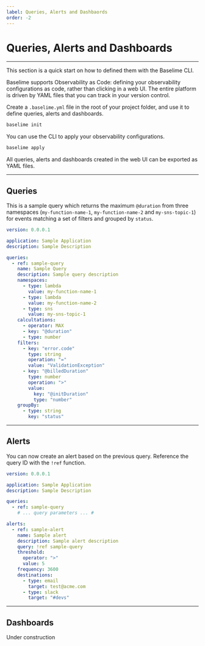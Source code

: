 ```yaml
---
label: Queries, Alerts and Dashbaords
order: -2
---
```


# Queries, Alerts and Dashboards

---

This section is a quick start on how to defined them with the Baselime CLI.

Baselime supports Observability as Code: defining your observability configurations as code, rather than clicking in a web UI. The entire platform is driven by YAML files that you can track in your version control.

Create a `.baselime.yml` file in the root of your project folder, and use it to define queries, alerts and dashboards.

```bash #
baselime init
```

You can use the CLI to apply your observability configurations.

```bash #
baselime apply
```

All queries, alerts and dashboards created in the web UI can be exported as YAML files.

---

## Queries

This is a sample query which returns the maximum `@duration` from three namespaces (`my-function-name-1`, `my-function-name-2` and `my-sns-topic-1`)  for events matching a set of filters and grouped by `status`.

```yaml # .baselime.yml
version: 0.0.0.1

application: Sample Application
description: Sample Description

queries:
  - ref: sample-query
    name: Sample Query
    description: Sample query description
    namespaces:
      - type: lambda
        value: my-function-name-1
      - type: lambda
        value: my-function-name-2
      - type: sns
        value: my-sns-topic-1
    calcultations:
      - operator: MAX
      - key: "@duration"
      - type: number
    filters:
      - key: "error.code"
        type: string
        operation: "="
        value: "ValidationException"
      - key: "@billedDuration"
        type: number
        operation: ">"
        value:
          key: "@initDuration"
          type: "number"
    groupBy:
      - type: string
        key: "status"
```

---

## Alerts

You can now create an alert based on the previous query. Reference the query ID with the `!ref` function.

```yaml .baselime.yml
version: 0.0.0.1

application: Sample Application
description: Sample Description

queries:
  - ref: sample-query
    # ... query parameters ... #

alerts:
  - ref: sample-alert
    name: Sample alert
    description: Sample alert description
    query: !ref sample-query
    threshold:
      operator: ">"
      value: 5
    frequency: 3600
    destinations:
      - type: email
        target: test@acme.com
      - type: slack
        target: "#devs" 
```

---

## Dashboards

Under construction